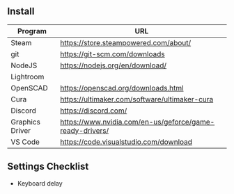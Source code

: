 ## Install

| Program  | URL |
| ------------- | ------------- |
| Steam  | https://store.steampowered.com/about/  |
| git  | https://git-scm.com/downloads  |
| NodeJS  |  https://nodejs.org/en/download/  |
| Lightroom |   |
| OpenSCAD |  https://openscad.org/downloads.html |
| Cura | https://ultimaker.com/software/ultimaker-cura   |
| Discord | https://discord.com/ |
| Graphics Driver | https://www.nvidia.com/en-us/geforce/game-ready-drivers/ |
| VS Code | https://code.visualstudio.com/download |

## Settings Checklist

 * Keyboard delay
 
